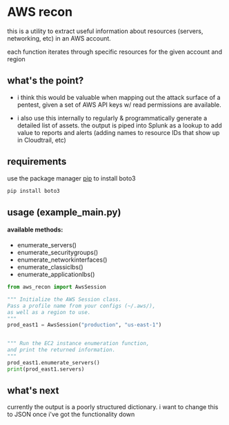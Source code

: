 # AWS recon

this is a utility to extract useful information about resources (servers, networking, etc) in an AWS account. 

each function iterates through specific resources for the given account and region

## what's the point?
- i think this would be valuable when mapping out the attack surface of a pentest, given a set of AWS API keys w/ read permissions are available. 

- i also use this internally to regularly & programmatically generate a detailed list of assets. the output is piped into Splunk as a lookup to add value to reports and alerts (adding names to resource IDs that show up in Cloudtrail, etc)

## requirements

use the package manager [pip](https://pip.pypa.io/en/stable/) to install boto3

```bash
pip install boto3
```

## usage (example_main.py)
#### available methods:
- enumerate_servers()
- enumerate_securitygroups()
- enumerate_networkinterfaces()
- enumerate_classiclbs()
- enumerate_applicationlbs()
```python
from aws_recon import AwsSession

""" Initialize the AWS Session class.
Pass a profile name from your configs (~/.aws/),
as well as a region to use.
"""
prod_east1 = AwsSession("production", "us-east-1")


""" Run the EC2 instance enumeration function, 
and print the returned information.
"""
prod_east1.enumerate_servers()
print(prod_east1.servers)

```

## what's next
currently the output is a poorly structured dictionary. i want to change this to JSON once i've got the functionality down
